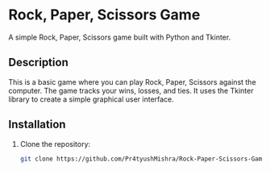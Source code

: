 # Rock, Paper, Scissors Game

A simple Rock, Paper, Scissors game built with Python and Tkinter.

## Description

This is a basic game where you can play Rock, Paper, Scissors against the computer. The game tracks your wins, losses, and ties. It uses the Tkinter library to create a simple graphical user interface.

## Installation

1. Clone the repository:
   ```bash
   git clone https://github.com/Pr4tyushMishra/Rock-Paper-Scissors-Game.git
